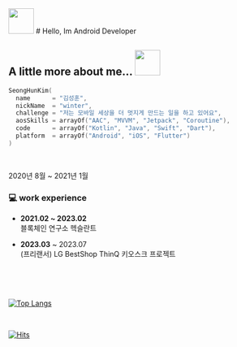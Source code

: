 
<img src="https://emojis.slackmojis.com/emojis/images/1531849430/4246/blob-sunglasses.gif?1531849430" width="50"/>
# Hello, Im Android Developer <br>

## A little more about me... <img src="https://media.giphy.com/media/VgCDAzcKvsR6OM0uWg/giphy.gif" width="50">


```kotlin
SeongHunKim(
  name      = "김성훈",
  nickName  = "winter",
  challenge = "저는 모바일 세상을 더 멋지게 만드는 일을 하고 있어요",
  aosSkills = arrayOf("AAC", "MVVM", "Jetpack", "Coroutine"),
  code      = arrayOf("Kotlin", "Java", "Swift", "Dart"),
  platform  = arrayOf("Android", "iOS", "Flutter")
)
```
<br/>

2020년 8월 ~ 2021년 1월

### 💻 work experience
- <b>2021.02 ~ 2023.02</b> <br/>
블록체인 연구소 헥슬란트 

- <b>2023.03</b> ~ 2023.07<br/>
(프리랜서) LG BestShop ThinQ 키오스크 프로젝트

<br/>
<br/>

<!-- <a href="https://github.com/winter-love-dev"><img style="height:170px" src="https://github-readme-stats.vercel.app/api?username=winter-love-dev&show_icons=true&include_all_commits=true&theme=monokai&hide_border=true" alt="Winter's github stats" /></a>
[![Solved.ac Profile](http://mazassumnida.wtf/api/v2/generate_badge?boj=keems)](https://solved.ac/keems/)  -->

<br/>

[![Top Langs](https://github-readme-stats.vercel.app/api/top-langs/?username=winter-love-dev&layout=compact&theme=dark)](https://github.com/anuraghazra/github-readme-stats)

<br/>


[![Hits](https://hits.seeyoufarm.com/api/count/incr/badge.svg?url=https%3A%2F%2Fgithub.com%2Fwinter-love-dev%2Fhit-counter&count_bg=%23000000&title_bg=%2379C83D&icon=android.svg&icon_color=%23FFFFFF&title=hits&edge_flat=false)](https://hits.seeyoufarm.com)



<!-- [![Top Langs](https://github-readme-stats.vercel.app/api/top-langs/?username=winter-love-dev)](https://github.com/anuraghazra/github-readme-stats) -->

<br/>
<br/>
